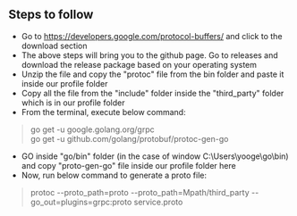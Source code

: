 ## Steps to follow

- Go to https://developers.google.com/protocol-buffers/ and click to the download section </br>
- The above steps will bring you to the github page. Go to releases and download the release package based on your operating system </br>
-  Unzip the file and copy the "protoc" file from the bin folder and paste it inside our profile folder </br>
- Copy all the file from the "include" folder inside the "third_party" folder which is in our profile folder </br>
- From the terminal, execute below command: </br>

> go get -u google.golang.org/grpc </br>
> go get -u github.com/golang/protobuf/protoc-gen-go </br>

- GO inside "go/bin" folder (in the case of window C:\Users\yooge\go\bin) and copy "proto-gen-go" file inside our profile folder here </br>
- Now, run below command to generate a proto file: </br>
> protoc --proto_path=proto --proto_path=Mpath/third_party --go_out=plugins=grpc:proto service.proto


